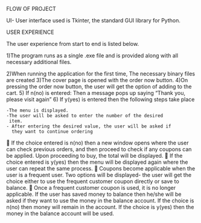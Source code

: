 FLOW OF PROJECT

UI- User interface used is Tkinter, the standard GUI library for
Python.

USER EXPERIENCE

The user experience from start to end is listed below. 

1)The program runs as a single .exe file and is provided along with
all necessary additional files.

2)When running the application for the first time, The necessary
binary files are created
3)The cover page is opened with the order now button.
4)On pressing the order now button, the user will get the option of
adding to the cart.
5) If n(no) is entered: Then a message pops up saying “Thank you,
please visit again”
6) If y(yes) is entered then the following steps take place

    -The menu is displayed.
    -The user will be asked to enter the number of the desired
     item.
    - After entering the desired value, the user will be asked if
      they want to continue ordering
 If the choice entered is n(no) then a new window opens where
the user can check previous orders, and then proceed to
check if any coupons can be applied. Upon proceeding to buy,
the total will be displayed.
 If the choice entered is y(yes) then the menu will be
displayed again where the user can repeat the same process.
 Coupons become applicable when the user is a frequent user.
Two options will be displayed- the user will get the choice
either to use the frequent customer coupon directly or save
to balance.
 Once a frequent customer coupon is used, it is no longer
applicable. If the user has saved money to balance then
he/she will be asked if they want to use the money in the
balance account. If the choice is n(no) then money will
remain in the account. If the choice is y(yes) then the
money in the balance account will be used.